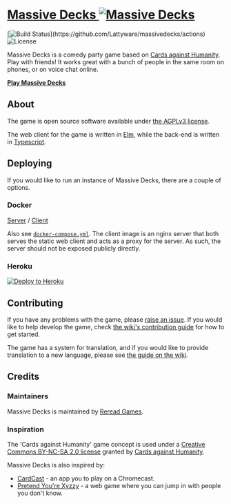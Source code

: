 # [Massive Decks ![Massive Decks](https://raw.githubusercontent.com/Lattyware/massivedecks/master/client/assets/images/icon.png)][hosted]

[![Build Status](https://img.shields.io/github/workflow/status/Lattyware/massivedecks/Build%20and%20publish%20docker%20images.)](https://github.com/Lattyware/massivedecks/actions)
![License](https://img.shields.io/github/license/Lattyware/massivedecks)

Massive Decks is a comedy party game based on [Cards against Humanity][cah]. Play with friends! It works great with a
bunch of people in the same room on phones, or on voice chat online.

**[Play Massive Decks][hosted]**

[hosted]: http://md.rereadgames.com/
[cah]: https://cardsagainsthumanity.com/

## About

The game is open source software available under [the AGPLv3 license][license].

The web client for the game is written in [Elm][elm], while the back-end is written in [Typescript][typescript].

[elm]: https://elm-lang.org/
[typescript]: https://www.typescriptlang.org/
[license]: https://github.com/Lattyware/massivedecks/blob/master/LICENSE

## Deploying

If you would like to run an instance of Massive Decks, there are a couple of options.

### Docker

[Server](https://hub.docker.com/repository/docker/massivedecks/server/general) / [Client](https://hub.docker.com/repository/docker/massivedecks/client/general)

Also see [`docker-compose.yml`](https://github.com/Lattyware/massivedecks/blob/master/docker-compose.yml). The client image
is an nginx server that both serves the static web client and acts as a proxy for the server. As such, the server should
not be exposed publicly directly.

### Heroku

[![Deploy to Heroku](https://www.herokucdn.com/deploy/button.svg)](https://heroku.com/deploy?template=https://github.com/Lattyware/massivedecks)


## Contributing

If you have any problems with the game, please [raise an issue][issue]. If you would like to help develop the game,
check [the wiki's contribution guide][contributing] for how to get started.

The game has a system for translation, and if you would like to provide translation to a new language, please see
[the guide on the wiki][translation].

[issue]: https://github.com/Lattyware/massivedecks/issues/new
[contributing]: https://github.com/Lattyware/massivedecks/wiki/Contributing
[translation]: https://github.com/Lattyware/massivedecks/wiki/Translation

## Credits

### Maintainers

Massive Decks is maintained by [Reread Games][reread].

[reread]: https://www.rereadgames.com/

### Inspiration

The 'Cards against Humanity' game concept is used under a [Creative Commons BY-NC-SA 2.0 license][cah-license] granted
by [Cards against Humanity][cah].

[cah-license]: https://creativecommons.org/licenses/by-nc-sa/2.0/

Massive Decks is also inspired by:
* [CardCast][cardcast] - an app you to play on a Chromecast.
* [Pretend You're Xyzzy][xyzzy] - a web game where you can jump in with people you don't know.

[cardcast]: https://www.cardcastgame.com/
[xyzzy]: http://pretendyoure.xyz/zy/
